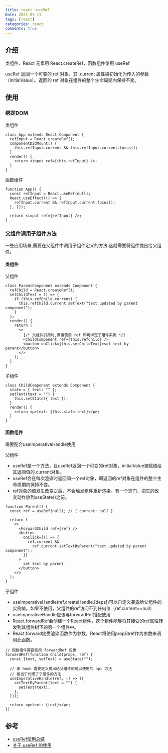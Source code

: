 ```yaml
---
title: react：useRef
Date: 2021-05-11
tags: [react]
categories: react
comments: true
---
```


## 介绍
类组件、React 元素用 React.createRef，函数组件使用 useRef

useRef 返回一个可变的 ref 对象，其 .current 属性被初始化为传入的参数（initialValue）。返回的 ref 对象在组件的整个生命周期内保持不变。
## 使用
### 绑定DOM
类组件
```
class App extends React.Component {
  refInput = React.createRef();
  componentDidMount() {
    this.refInput.current && this.refInput.current.focus();
  }
  render() {
    return <input ref={this.refInput} />;
  }
}
```
函数组件
```
function App() {
  const refInput = React.useRef(null);
  React.useEffect(() => {
    refInput.current && refInput.current.focus();
  }, []);

  return <input ref={refInput} />;
}
```
### 父组件调用子组件方法
一些应用场景,需要在父组件中调用子组件定义的方法.这就需要将组件抛出给父组件。

#### 类组件

父组件

```
class ParentComponent extends Component {
  refChild = React.createRef();
  setChildText = () => {
    if (this.refChild.current) {
      this.refChild.current.setText("text updated by parent component");
    }
  };
  render() {
    return (
      <>
        {/* 父组件引用时,直接使用 ref 即可绑定子组件实例 */}
        <ChildComponent ref={this.refChild} />
        <button onClick={this.setChildText}>set text by parent</button>
      </>
    );
  }
}
```

子组件

```
class ChildComponent extends Component {
  state = { text: "" };
  setText(text = "") {
    this.setState({ text });
  }
  render() {
    return <p>text: {this.state.text}</p>;
  }
}
```


#### 函数组件
需要配合useImperativeHandle使用

父组件
- useRef是一个方法，且useRef返回一个可变的ref对象，initialValue被赋值给其返回值的.current对象。
- useRef会在每次渲染时返回同一个ref对象，即返回的ref对象在组件的整个生命周期内保持不变。
- ref对象的值发生改变之后，不会触发组件重新渲染。有一个窍门，把它的改变动作放到useState()之前。

```
function Parent() {
  const ref = useRef(null); // { current: null }

  return (
    <>
      <ForwardChild ref={ref} />
      <button
        onClick={() => {
          ref.current &&
            ref.current.setTextByParent("text updated by parent component");
        }}
      >
        set text by parent
      </button>
    </>
  );
}
```
子组件
- useImperativeHandle(ref,createHandle,[deps])可以自定义暴露给父组件的实例值。如果不使用，父组件的ref访问不到任何值（ref.current==null）
- useImperativeHandle应该与forwradRef搭配使用
- React.forwardRef会创建一个React组件，这个组件能够将其接受的ref属性转发到其组件树下的另一个组件中。
- React.forward接受渲染函数作为参数，React将使用prop和ref作为参数来调用此函数。

```
// 函数组件需要使用 forwardRef 包裹
forwardRef(function Child(props, ref) {
  const [text, setText] = useState("");

  // 该 hook 需要定义抛出给父组件的可以使用的 api 方法
  // 相当于代理了子组件的方法
  useImperativeHandle(ref, () => ({
    setTextByParent(text = "") {
      setText(text);
    },
  }));

  return <p>text: {text}</p>;
})
```

## 参考
- [useRef使用总结](https://juejin.cn/post/6844904174417608712)
- [关于 useRef 的使用](https://segmentfault.com/a/1190000022998521)